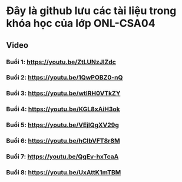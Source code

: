 # Đây là github lưu các tài liệu trong khóa học của lớp ONL-CSA04

## Video
### Buổi 1: https://youtu.be/ZtLUNzJlZdc
### Buổi 2: https://youtu.be/1QwPOBZ0-nQ
### Buổi 3: https://youtu.be/wtlRH0VTkZY
### Buổi 4: https://youtu.be/KGL8xAiH3ok
### Buổi 5: https://youtu.be/VEjlQgXV29g
### Buổi 6: https://youtu.be/hCIbVFT8r8M
### Buổi 7: https://youtu.be/QgEv-hxTcaA
### Buổi 8: https://youtu.be/UxAttK1mTBM